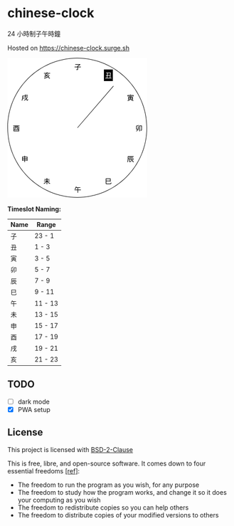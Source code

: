 # chinese-clock

24 小時制子午時鐘

Hosted on https://chinese-clock.surge.sh

![clock preview](./imgs/clock.png)

**Timeslot Naming:**

| Name | Range   |
| ---- | ------- |
| 子   | 23 - 1  |
| 丑   | 1 - 3   |
| 寅   | 3 - 5   |
| 卯   | 5 - 7   |
| 辰   | 7 - 9   |
| 巳   | 9 - 11  |
| 午   | 11 - 13 |
| 未   | 13 - 15 |
| 申   | 15 - 17 |
| 酉   | 17 - 19 |
| 戌   | 19 - 21 |
| 亥   | 21 - 23 |

## TODO

- [ ] dark mode
- [x] PWA setup

## License

This project is licensed with [BSD-2-Clause](./LICENSE)

This is free, libre, and open-source software. It comes down to four essential freedoms [[ref]](https://seirdy.one/2021/01/27/whatsapp-and-the-domestication-of-users.html#fnref:2):

- The freedom to run the program as you wish, for any purpose
- The freedom to study how the program works, and change it so it does your computing as you wish
- The freedom to redistribute copies so you can help others
- The freedom to distribute copies of your modified versions to others
